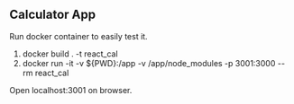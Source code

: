 ## Calculator App

Run docker container to easily test it.

1. docker build . -t react_cal
2. docker run -it -v ${PWD}:/app -v /app/node_modules -p 3001:3000 --rm react_cal

Open localhost:3001 on browser.
